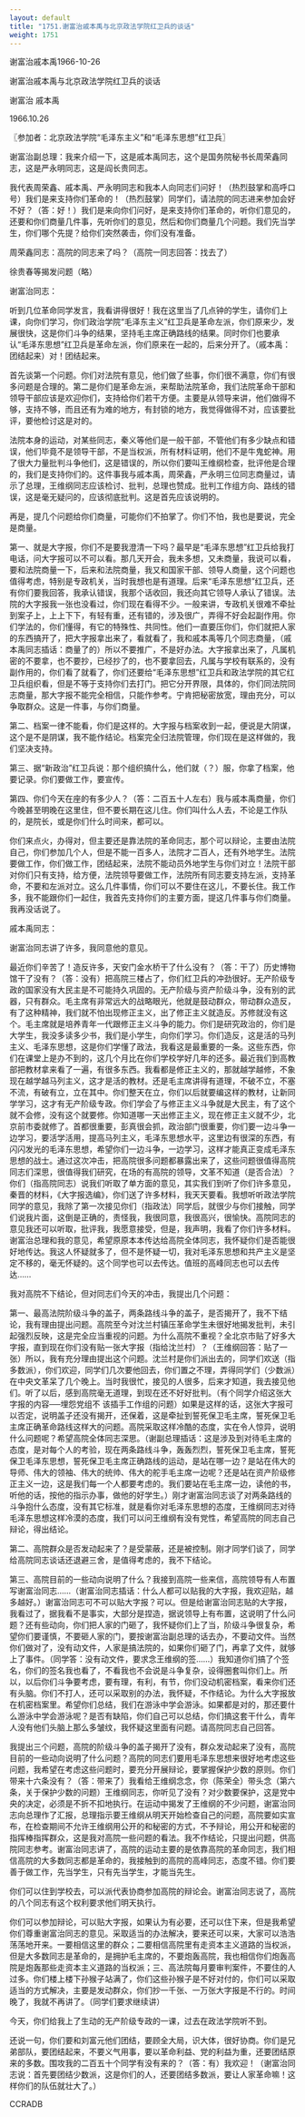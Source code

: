```yaml
---
layout: default
title: "1751.谢富治戚本禹与北京政法学院红卫兵的谈话"
weight: 1751
---
```


谢富治戚本禹1966-10-26

谢富治戚本禹与北京政法学院红卫兵的谈话

谢富治 戚本禹

1966.10.26

〖参加者：北京政法学院“毛泽东主义”和“毛泽东思想”红卫兵〗

谢富治副总理：我来介绍一下，这是戚本禹同志，这个是国务院秘书长周荣鑫同志，这是严永明同志，这是阎长贵同志。

我代表周荣鑫、戚本禹、严永明同志和我本人向同志们问好！（热烈鼓掌和高呼口号）我们是来支持你们革命的！（热烈鼓掌）同学们，请法院的同志进来参加会好不好？（答：好！）我们是来向你们问好，是来支持你们革命的，听你们意见的，还要和你们商量几件事，先听你们的意见，然后和你们商量几个问题。我们先当学生，你们哪个先提？给你们突然袭击，你们没有准备。

周荣鑫同志：高院的同志来了吗？（高院一同志回答：找去了）

徐贵春等揭发问题（略）

谢富治同志：

听到几位革命同学发言，我看讲得很好！我在这里当了几点钟的学生，请你们上课，向你们学习，你们政治学院“毛泽东主义”红卫兵是革命左派，你们原来少，发展很快，这是你们斗争的结果，坚持毛主席正确路线的结果。同时你们也要承认“毛泽东思想”红卫兵是革命左派，你们原来在一起的，后来分开了。（戚本禹：团结起来）对！团结起来。

首先谈第一个问题。你们对法院有意见，他们做了些事，你们很不满意，你们有很多问题是合理的。第二是你们是革命左派，来帮助法院革命，我们法院革命干部和领导干部应该是欢迎你们，支持给你们若干方便。主要是从领导来讲，他们做得不够，支持不够，而且还有为难的地方，有封锁的地方，我觉得做得不对，应该要批评，要他检讨这是对的。

法院本身的运动，对某些同志，秦义等他们是一般干部，不管他们有多少缺点和错误，他们毕竟不是领导干部，不是当权派，所有材料证明，他们不是牛鬼蛇神。用了很大力量批判斗争他们，这是错误的，所以你们要叫王维纲检查，批评他是合理的，我们是支持你们的。这件事我与戚本禹，周荣鑫，严永明三位同志商量过，请示了总理，王维纲同志应该检讨、批判，总理也赞成。批判工作组方向、路线的错误，这是毫无疑问的，应该彻底批判。这是首先应该说明的。

再是，提几个问题给你们商量，可能你们不拍掌了。你们不怕，我也是要说，完全是商量。

第一、就是大字报，你们不是要我澄清一下吗？最早是“毛泽东思想”红卫兵给我打电话，问大字报可以不可以看。那几天开会，我未多想，又未商量，我说可以看，要和法院商量一下，后来和法院商量，我又和国家干部、领导人商量，这个问题也值得考虑，特别是专政机关，当时我想也是有道理。后来“毛泽东思想”红卫兵，还有你们要我回答，我承认错误，我那个话收回，我还向其它领导人承认了错误。法院的大字报我一张也没看过，你们现在看得不少。一般来讲，专政机关很难不牵扯到案子上，上上下下，有轻有重，还有错的，涉及很广，弄得不好会起副作用。你们学法的，你们懂得，有它的特殊性、共同性。他们一直要压你们，你们就把人家的东西搞开了，把大字报拿出来了，看就看了，我和戚本禹等几个同志商量，（戚本禹同志插话：商量了的）所以不要推广，不是好办法。大字报拿出来了，凡属机密的不要拿，也不要抄，已经抄了的，也不要拿回去，凡属与学校有联系的，没有副作用的，你们看了就看了，你们还要给“毛泽东思想”红卫兵和政法学院的其它红卫兵组织看，但是不等于支持你们去打门。把它分开界限，具体的，你们同法院同志商量，那大字报不能完全相信，只能作参考。宁肯把秘密放宽，理由充分，可以争取群众。这是一件事，与你们商量。

第二、档案一律不能看，你们是这样的。大字报与档案收到一起，便说是大阴谋，这个是不是阴谋，我不能作结论。档案完全归法院管理，你们现在是这样做的，我们坚决支持。

第三、据“新政治”红卫兵说：那个组织搞什么，他们就（？）服，你拿了档案，他要记录。你们要做工作，要宣传。

第四、你们今天在座的有多少人？（答：二百五十人左右）我与戚本禹商量，你们今晚甚至明晚在这里住，但不要长期在这儿住。你们叫什么人去，不论是工作队的，是院长，或是你们什么时间来，都可以。

你们来点火，办得对，但主要还是靠法院的革命同志，那个可以辩论，主要由法院自己，你们参加几个人，但是不能一百多人，法院才二百人，还有外地学生。法院要做工作，你们做工作，团结起来，法院不能动员外地学生与你们对立！法院干部对你们只有支持，给方便，法院领导要做工作，法院所有同志要支持左派，支持革命，不要和左派对立。这么几件事情，你们可以不要住在这儿，不要长住。我工作多，我不能跟你们一起住，我首先支持你们的主要方面，提这几件事与你们商量。我再没话说了。

戚本禹同志：

谢富治同志讲了许多，我同意他的意见。

最近你们辛苦了！造反许多，天安门金水桥干了什么没有？（答：干了）历史博物馆干了没有？（答：没有）把高院三楼占了，你们红卫兵的冲劲很好。无产阶级专政的国家没有大民主是不可能持久巩固的。无产阶级与资产阶级斗争，没有别的武器，只有群众。毛主席有非常远大的战略眼光，他就是鼓动群众，带动群众造反，有了这种精神，我们就不怕出现修正主义，出了修正主义就造反。苏修就没有这个。毛主席就是培养青年一代跟修正主义斗争的能力。你们是研究政治的，你们是大学生，我没多读多少书，我们是小学生，向你们学习。你们造反，这是活的马列主义、毛泽东思想，这是你们学懂了政法，我看这是最重要的一条。这些东西，你们在课堂上是办不到的，这几个月比在你们学校学好几年的还多。最近我们到高教部把教材拿来看了一遍，有很多东西。我看都是修正主义的，那就越学越修，不象现在越学越马列主义，这才是活的教材。还是毛主席讲得有道理，不破不立，不塞不流，有破有立，立在其中。你们整天在立，你们以后就要编这样的教材，让新同学学习，这才有无产阶级专政。你们学会了与修正主义斗争就是大民主，有了这个就不会修，没有这个就要修。你知道哪一天出修正主义，现在修正主义就不少，北京前市委就修了。首都很重要，彭真很会抓，政治部门很重要，你们要一边斗争一边学习，要活学活用，提高马列主义，毛泽东思想水平，这里边有很深的东西，有闪闪发光的毛泽东思想，希望你们一边斗争，一边学习，这样才能真正变成毛泽东思想的战士。通过这次冲击，把高院很多问题都暴露出来了，这些问题很值得高院同志们深思，很值得我们研究，在场的有高院的领导，文革不知道（是否合法）？你们（指高院同志）说我们听取了单方面的意见，其实我们到听了你们许多意见，秦晋的材料，《大字报选编》，你们送了许多材料，我天天要看。我想听听政法学院同学的意见，我除了第一次接见你们（指政法）同学后，就很少与你们接触，同学们说我片面，这倒是正确的，责怪我，我很同意，我很高兴，很愉快。高院同志的意见我还可以听取，批评我，我愿意接受，但是，我声明，我看了你们许多材料。谢富治总理和我的意见，希望原原本本传达给高院全体同志，我怀疑你们是否能很好地传达。我这人怀疑就多了，但不是怀疑一切，我对毛泽东思想和共产主义是坚定不移的，毫无怀疑的。这个同学也可以去传达。值班的高峰同志也可以去传达……

我对高院不下结论，但对同志们今天的冲击，我提出几个问题：

第一、最高法院阶级斗争的盖子，两条路线斗争的盖子，是否揭开了，我不下结论，我有理由提出问题。高院至今对沈兰村镇压革命学生未很好地揭发批判，未引起强烈反映，这是完全应当重视的问题。为什么高院不重视？全北京市贴了好多大字报，直到现在你们没有贴一张大字报（指给沈兰村）？（王维纲回答：贴了一张）所以，我有充分理由提出这个问题。沈兰村是你们派出去的，同学们欢送（指多数派），你们欢迎，同学们几次要他回去，你们置之不理，弄得同学们（少数派）在中央文革呆了几个晚上。当时我很忙，接见的人很多，后来才知道，我去接见他们。听了以后，感到高院毫无道理，到现在还不好好批判。（有个同学介绍这张大字报的内容──埋怨党组不 该插手工作组的问题）如果是这样的话，这张大字报可以否定，说明盖子还没有揭开，还保着，这是牵扯到誓死保卫毛主席，誓死保卫毛主席正确革命路线这样大的问题。高院采取这样冷酷的态度，实在令人惊异，说明什么问题呢？希望高院全体同志深思。（谢副总理插话：这是涉及到对待毛主席的态度，是对每个人的考验，现在两条路线斗争，轰轰烈烈，誓死保卫毛主席，誓死保卫毛泽东思想，誓死保卫毛主席正确路线的运动，是站在哪一边？是站在伟大的导师、伟大的领袖、伟大的统帅、伟大的舵手毛主席一边呢？还是站在资产阶级修正主义一边，这是我们每一个人都要考虑的。我们要站在毛主席一边，读他的书，听他的话，按他的指示办事，做他的好学生。）刚才谢富治同志谈了对两条路线的斗争抱什么态度，没有其它标准，就是看你对毛泽东思想的态度，王维纲同志对待毛泽东思想这样冷漠的态度，我们可以问王维纲有没有党性，希望高院的同志自己辩论，得出结论。

第二、高院群众是否发动起来了？是受蒙蔽，还是被控制。刚才同学们谈了，同学给高院同志谈话还退避三舍，是值得考虑的，我不下结论。

第三、高院目前的一些动向说明了什么？我接到高院一些来信，高院领导有人布置写谢富治同志……（谢富治同志插话：什么人都可以贴我的大字报，我欢迎贴，越多越好。）谢富治同志可不可以贴大字报？可以。但是给谢富治同志贴的大字报，我看过了，据我看不是事实，大部分是捏造，据说领导上有布置，这说明了什么问题？还有些动向，你们把人家的门砸了，我怀疑你们上了当，阶级斗争很复杂，希望你们要谨慎，不要砸人家的门，要按谢富治副总理的话去办，不要动文件。当然你们做对了，没有动文件，人家是搞法院的，如果你们砸了门，再拿了文件，就够上了事件。（同学答：没有动文件，要求念王维纲的签……）我知道你们搞了个签名，你们的签名我也看了，不看我也不会说是斗争复杂，设得圈套叫你们上。所以，以后你们斗争要考虑，要有理，有利，有节，你们没动机密档案，看来你们还有头脑。你们不打人，还可以采取别的办法，我怀疑，不作结论。为什么大字报放在机密档案里。希望你们总结，我们在游泳中学会游泳。如果都是对的，那还要什么游泳中学会游泳呢？是否有缺陷，你们自己可以总结，你们搞这套干什么，青年人没有他们头脑上那么多皱纹，我怀疑这里面有问题。请高院同志自己回答。

我提出三个问题，高院的阶级斗争的盖子揭开了没有，群众发动起来了没有，高院目前的一些动向说明了什么问题？高院的同志们要用毛泽东思想来很好地考虑这些问题，我希望在考虑这些问题时，要充分开展辩论，要掌握保护少数的原则。你们带来十六条没有？（答：带来了）我看给王维纲念念，你（陈荣全）带头念（第六条，关于保护少数的问题）王维纲同志，你听见了没有？对少数要保护，这是党中央的决定，必须是不折不扣地执行。在运动中揭发了王维纲的不少问题，谢富治同志向总理作了汇报，总理指示要王维纲从明天开始检查自己的问题，高院要如实宣布，在检查期间不允许王维纲用公开的和秘密的方式，不予辩论，用公开和秘密的指挥棒指挥群众，这是我对高院一些问题的看法。我不作结论，只提出问题，供高院同志参考。谢富治同志讲了，高院的运动主要的是依靠高院的革命同志，我们相信高院的大多数同志都是革命的，我接触到的高院的高峰同志，态度不错。你们要善于做工作，先当学生，只有先当学生，才能当先生。

你们可以住到学校去，可以派代表协商参加高院的辩论会。谢富治同志说了，高院的八个同志有这个权利要求他们明天执行。

你们可以参加辩论，可以贴大字报，如果认为有必要，还可以住下来，但是我希望你们尊重谢富治同志的意见。采取适当的办法解决，要来还可以来，大家可以浩浩荡荡地开来。一要相信这里的群众；二要相信高院里有走资本主义道路的当权派，但是大多数同志是革命的，是拥护毛主席的，不要炮轰高院，我也相信你们炮轰高院是炮轰那些走资本主义道路的当权派；三、高法院每月要审判案件，不要住的人过多。你们楼上楼下孙猴子站满了，你们这些孙猴子是不好对付的，你们可以采取适当的方式解决，主要是发动群众，你们抄一千张、一万张大字报是不行的。时间晚了，我就不再讲了。（同学们要求继续讲）

今天，你们给我上了生动的无产阶级专政的一课，过去在政法学院听不到。

还说一句，你们要和刘富元他们团结，要顾全大局，识大体，很好协商。你们是兄弟部队，要团结起来，不要义气用事，要以革命利益、党的利益为重，还要团结原来的多数。围攻我的二百五十个同学有没有来的？（答：有）我欢迎！（谢富治同志说：首先要团结少数派，这是你们的人，还要团结多数派，要让人家革命嘛！这样你们的队伍就壮大了。）

CCRADB

